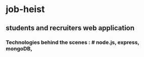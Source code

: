 # job-heist
## students and recruiters web application 
### Technologies behind the scenes : # node.js, express, mongoDB,
